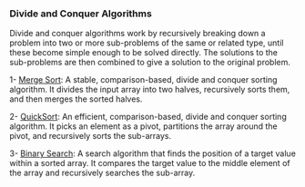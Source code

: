 ### Divide and Conquer Algorithms

Divide and conquer algorithms work by recursively breaking down a problem into two or more sub-problems of the same or related type, until these become simple enough to be solved directly. The solutions to the sub-problems are then combined to give a solution to the original problem.

1- [Merge Sort](./merge-sort.md): A stable, comparison-based, divide and conquer sorting algorithm. It divides the input array into two halves, recursively sorts them, and then merges the sorted halves.

2- [QuickSort](./quick-sort.md): An efficient, comparison-based, divide and conquer sorting algorithm. It picks an element as a pivot, partitions the array around the pivot, and recursively sorts the sub-arrays.

3- [Binary Search](./binary-search.md): A search algorithm that finds the position of a target value within a sorted array. It compares the target value to the middle element of the array and recursively searches the sub-array.